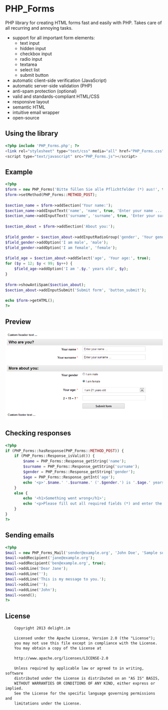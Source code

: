 # PHP_Forms

PHP library for creating HTML forms fast and easily with PHP. Takes care of all recurring and annoying tasks.

 * support for all important form elements:
   * text input
   * hidden input
   * checkbox input
   * radio input
   * textarea
   * select list
   * submit button
 * automatic client-side verification (JavaScript)
 * automatic server-side validation (PHP)
 * anti-spam protection (optional)
 * valid and standards-compliant HTML/CSS
 * responsive layout
 * semantic HTML
 * intuitive email wrapper
 * open-source

## Using the library

```php
<?php include 'PHP_Forms.php'; ?>
<link rel="stylesheet" type="text/css" media="all" href="PHP_Forms.css" />
<script type="text/javascript" src="PHP_Forms.js"></script>
```

## Example

```php
<?php
$form = new PHP_Forms('Bitte füllen Sie alle Pflichtfelder (*) aus!', true);
$form->setMethod(PHP_Forms::METHOD_POST);

$section_name = $form->addSection('Your name:');
$section_name->addInputText('name', 'name', true, 'Enter your name ...');
$section_name->addInputText('surname', 'surname', true, 'Enter your surname ...');

$section_about = $form->addSection('About you:');

$field_gender = $section_about->addInputRadioGroup('gender', 'Your gender', false, 'female');
$field_gender->addOption('I am male', 'male');
$field_gender->addOption('I am female', 'female');

$field_age = $section_about->addSelect('age', 'Your age:', true);
for ($y = 12; $y < 99; $y++) {
	$field_age->addOption('I am '.$y.' years old', $y);
}

$form->showAntiSpam($section_about);
$section_about->addInputSubmit('Submit form', 'button_submit');

echo $form->getHTML();
?>
```

## Preview

![Preview](preview.png "This is what it will look like!")

## Checking responses

```php
<?php
if (PHP_Forms::hasResponse(PHP_Forms::METHOD_POST)) {
	if (PHP_Forms::Response_isValid()) {
		$name = PHP_Forms::Response_getString('name');
		$surname = PHP_Forms::Response_getString('surname');
		$gender = PHP_Forms::Response_getString('gender');
		$age = PHP_Forms::Response_getInt('age');
		echo '<p>'.$name.' '.$surname.' ('.$gender.') is '.$age.' years old.</p>';
	}
	else {
		echo '<h1>Something went wrong</h1>';
		echo '<p>Please fill out all required fields (*) and enter the correct solution to the arithmetic problem!</p>';
	}
}
?>
```

## Sending emails

```php
<?php
$mail = new PHP_Forms_Mail('sender@example.org', 'John Doe', 'Sample subject');
$mail->addRecipient('jane@example.org');
$mail->addRecipient('ben@example.org', true);
$mail->addLine('Dear Jane');
$mail->addLine('');
$mail->addLine('This is my message to you.');
$mail->addLine('');
$mail->addLine('John');
$mail->send();
?>
```

## License

```
	Copyright 2013 delight.im

	Licensed under the Apache License, Version 2.0 (the "License");
	you may not use this file except in compliance with the License.
	You may obtain a copy of the License at

	http://www.apache.org/licenses/LICENSE-2.0

	Unless required by applicable law or agreed to in writing, software
	distributed under the License is distributed on an "AS IS" BASIS,
	WITHOUT WARRANTIES OR CONDITIONS OF ANY KIND, either express or implied.
	See the License for the specific language governing permissions and
	limitations under the License.
```
